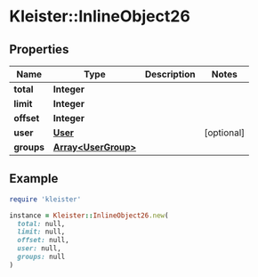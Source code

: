 # Kleister::InlineObject26

## Properties

| Name | Type | Description | Notes |
| ---- | ---- | ----------- | ----- |
| **total** | **Integer** |  |  |
| **limit** | **Integer** |  |  |
| **offset** | **Integer** |  |  |
| **user** | [**User**](User.md) |  | [optional] |
| **groups** | [**Array&lt;UserGroup&gt;**](UserGroup.md) |  |  |

## Example

```ruby
require 'kleister'

instance = Kleister::InlineObject26.new(
  total: null,
  limit: null,
  offset: null,
  user: null,
  groups: null
)
```

